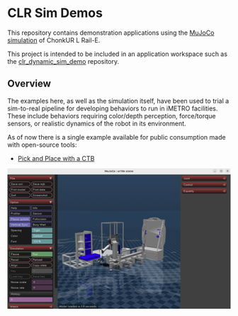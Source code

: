 # CLR Sim Demos

This repository contains demonstration applications using the [MuJoCo simulation](https://github.com/NASA-JSC-Robotics/chonkur_l_raile/) of ChonkUR L Rail-E.

This project is intended to be included in an application workspace such as the [clr_dynamic_sim_demo](https://github.com/NASA-JSC-Robotics/clr_dynamic_sim_demo) repository.

## Overview

The examples here, as well as the simulation itself, have been used to trial a sim-to-real pipeline for developing behaviors to run in iMETRO facilities.
These include behaviors requiring color/depth perception, force/torque sensors, or realistic dynamics of the robot in its environment.

As of now there is a single example available for public consumption made with open-source tools:

* [Pick and Place with a CTB](./clr_pick_and_place_demo/README.md)

![alt text](./clr_mujoco_simulation.png "CLR MuJoCo simulation")
